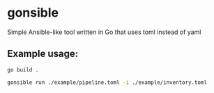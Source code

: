 # gonsible

Simple Ansible-like tool written in Go that uses toml instead of yaml

## Example usage:

```bash
go build .

gonsible run ./example/pipeline.toml -i ./example/inventory.toml
```
